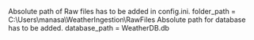 Absolute path of Raw files has to be added in config.ini.
  folder_path = C:\Users\manasa\WeatherIngestion\RawFiles
Absolute path for database has to be added.
  database_path = WeatherDB.db
